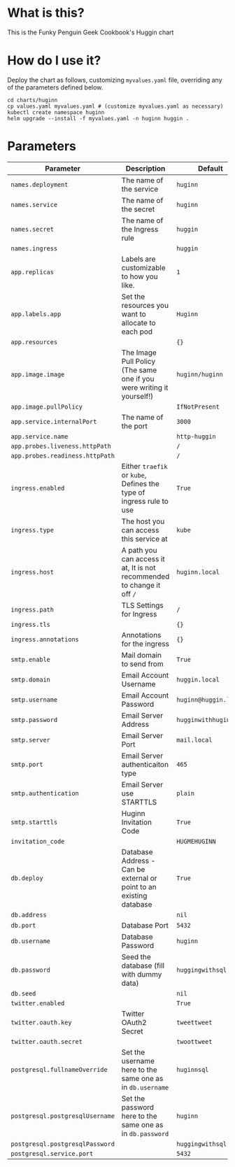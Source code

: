 # What is this?

This is the Funky Penguin Geek Cookbook's Huggin chart

# How do I use it?

Deploy the chart as follows, customizing `myvalues.yaml` file, overriding any of the parameters defined below.

```
cd charts/huginn
cp values.yaml myvalues.yaml # (customize myvalues.yaml as necessary)
kubectl create namespace huginn
helm upgrade --install -f myvalues.yaml -n huginn huggin .
```


# Parameters

**Parameter** | **Description** | **Default**
--- | --- | ---
`names.deployment` |  The name of the service | `huginn`
`names.service` |  The name of the secret | `huginn`
`names.secret` |  The name of the Ingress rule | `huggin`
`names.ingress` |  | `huggin`
`app.replicas` |  Labels are customizable to how you like. | `1`
`app.labels.app` |  Set the resources you want to allocate to each pod | `Huginn`
`app.resources` |  | `{}`
`app.image.image` |  The Image Pull Policy (The same one if you were writing it yourself!) | `huginn/huginn`
`app.image.pullPolicy` |  | `IfNotPresent`
`app.service.internalPort` |  The name of the port | `3000`
`app.service.name` |  | `http-huggin`
`app.probes.liveness.httpPath` |  | `/`
`app.probes.readiness.httpPath` |  | `/`
`ingress.enabled` |  Either `traefik` or `kube`, Defines the type of ingress rule to use | `True`
`ingress.type` |  The host you can access this service at | `kube`
`ingress.host` |  A path you can access it at, It is not recommended to change it off `/` | `huginn.local`
`ingress.path` |  TLS Settings for Ingress | `/`
`ingress.tls` |  | `{}`
`ingress.annotations` |  Annotations for the ingress | `{}`
`smtp.enable` |  Mail domain to send from | `True`
`smtp.domain` |  Email Account Username | `huggin.local`
`smtp.username` |  Email Account Password | `huginn@huggin.local`
`smtp.password` |  Email Server Address | `hugginwithhuginn`
`smtp.server` |  Email Server Port | `mail.local`
`smtp.port` |  Email Server authenticaiton type | `465`
`smtp.authentication` |  Email Server use STARTTLS | `plain`
`smtp.starttls` |  Huginn Invitation Code | `True`
`invitation_code` |  | `HUGMEHUGINN`
`db.deploy` |  Database Address - Can be external or point to an existing database | `True`
`db.address` |  | `nil`
`db.port` |  Database Port | `5432`
`db.username` |  Database Password | `huginn`
`db.password` |  Seed the database (fill with dummy data) | `huggingwithsql`
`db.seed` |  | `nil`
`twitter.enabled` |  | `True`
`twitter.oauth.key` |  Twitter OAuth2 Secret | `tweettweet`
`twitter.oauth.secret` |  | `twoottweet`
`postgresql.fullnameOverride` |  Set the username here to the same one as in `db.username` | `huginnsql`
`postgresql.postgresqlUsername` |  Set the password here to the same one as in `db.password` | `huginn`
`postgresql.postgresqlPassword` |  | `huggingwithsql`
`postgresql.service.port` |  | `5432`
